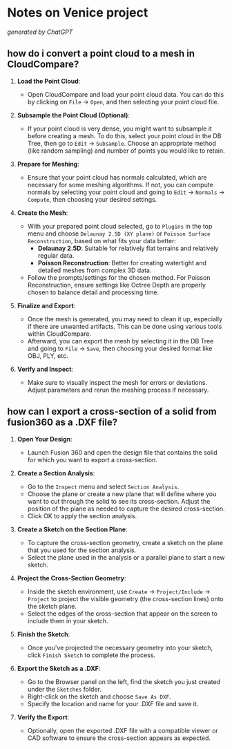 # Notes on Venice project
*generated by ChatGPT*

## how do i convert a point cloud to a mesh in CloudCompare?

1. **Load the Point Cloud**:
   - Open CloudCompare and load your point cloud data. You can do this by clicking on `File` -> `Open`, and then selecting your point cloud file.

2. **Subsample the Point Cloud (Optional)**:
   - If your point cloud is very dense, you might want to subsample it before creating a mesh. To do this, select your point cloud in the DB Tree, then go to `Edit` -> `Subsample`. Choose an appropriate method (like random sampling) and number of points you would like to retain.

3. **Prepare for Meshing**:
   - Ensure that your point cloud has normals calculated, which are necessary for some meshing algorithms. If not, you can compute normals by selecting your point cloud and going to `Edit` -> `Normals` -> `Compute`, then choosing your desired settings.

4. **Create the Mesh**:
   - With your prepared point cloud selected, go to `Plugins` in the top menu and choose `Delaunay 2.5D (XY plane)` or `Poisson Surface Reconstruction`, based on what fits your data better:
     - **Delaunay 2.5D**: Suitable for relatively flat terrains and relatively regular data.
     - **Poisson Reconstruction**: Better for creating watertight and detailed meshes from complex 3D data.
   - Follow the prompts/settings for the chosen method. For Poisson Reconstruction, ensure settings like Octree Depth are properly chosen to balance detail and processing time.

5. **Finalize and Export**:
   - Once the mesh is generated, you may need to clean it up, especially if there are unwanted artifacts. This can be done using various tools within CloudCompare.
   - Afterward, you can export the mesh by selecting it in the DB Tree and going to `File` -> `Save`, then choosing your desired format like OBJ, PLY, etc.

6. **Verify and Inspect**:
   - Make sure to visually inspect the mesh for errors or deviations. Adjust parameters and rerun the meshing process if necessary.

## how can I export a cross-section of a solid from fusion360 as a .DXF file?

1. **Open Your Design**:
   - Launch Fusion 360 and open the design file that contains the solid for which you want to export a cross-section.

2. **Create a Section Analysis**:
   - Go to the `Inspect` menu and select `Section Analysis`.
   - Choose the plane or create a new plane that will define where you want to cut through the solid to see its cross-section. Adjust the position of the plane as needed to capture the desired cross-section.
   - Click OK to apply the section analysis.

3. **Create a Sketch on the Section Plane**:
   - To capture the cross-section geometry, create a sketch on the plane that you used for the section analysis.
   - Select the plane used in the analysis or a parallel plane to start a new sketch.

4. **Project the Cross-Section Geometry**:
   - Inside the sketch environment, use `Create` -> `Project/Include` -> `Project` to project the visible geometry (the cross-section lines) onto the sketch plane.
   - Select the edges of the cross-section that appear on the screen to include them in your sketch.

5. **Finish the Sketch**:
   - Once you've projected the necessary geometry into your sketch, click `Finish Sketch` to complete the process.

6. **Export the Sketch as a .DXF**:
   - Go to the Browser panel on the left, find the sketch you just created under the `Sketches` folder.
   - Right-click on the sketch and choose `Save As DXF`.
   - Specify the location and name for your .DXF file and save it.

7. **Verify the Export**:
   - Optionally, open the exported .DXF file with a compatible viewer or CAD software to ensure the cross-section appears as expected.
